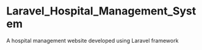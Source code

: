 # Laravel_Hospital_Management_System
 A hospital management website developed using Laravel framework
